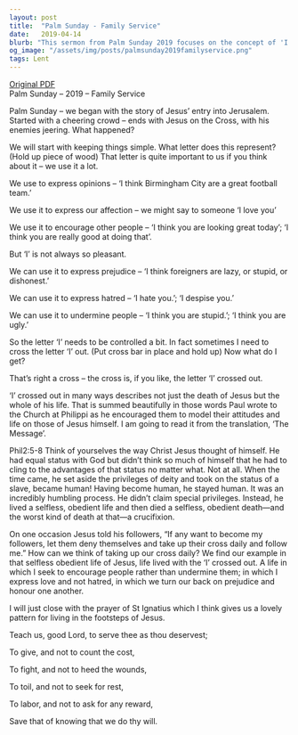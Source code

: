 ```yaml
---
layout: post
title:  "Palm Sunday - Family Service"
date:   2019-04-14
blurb: "This sermon from Palm Sunday 2019 focuses on the concept of 'I' and how it can be used both positively and negatively. It emphasizes the importance of controlling the 'I' and aligning our attitudes and lives with Jesus. The sermon concludes with the prayer of St Ignatius, providing a pattern for living in the footsteps of Jesus."
og_image: "/assets/img/posts/palmsunday2019familyservice.png"
tags: Lent
---
```

[Original PDF](/assets/pdf/palmsunday2019familyservice.pdf)    
Palm Sunday – 2019 – Family Service

Palm Sunday – we began with the story of Jesus’ entry into Jerusalem. Started with a cheering crowd – ends with Jesus on the Cross, with his enemies jeering. What happened?

We will start with keeping things simple. What letter does this represent? (Hold up piece of wood) That letter is quite important to us if you think about it – we use it a lot.

We use to express opinions – ‘I think Birmingham City are a great football team.’

We use it to express our affection – we might say to someone ‘I love you’

We use it to encourage other people – ‘I think you are looking great today’; ‘I think you are really good at doing that’.

But ‘I’ is not always so pleasant.

We can use it to express prejudice – ‘I think foreigners are lazy, or stupid, or dishonest.’

We can use it to express hatred – ‘I hate you.’; ‘I despise you.’

We can use it to undermine people – ‘I think you are stupid.’; ‘I think you are ugly.’

So the letter ‘I’ needs to be controlled a bit. In fact sometimes I need to cross the letter ‘I’ out. (Put cross bar in place and hold up) Now what do I get?

That’s right a cross – the cross is, if you like, the letter ‘I’ crossed out.

‘I’ crossed out in many ways describes not just the death of Jesus but the whole of his life. That is summed beautifully in those words Paul wrote to the Church at Philippi as he encouraged them to model their attitudes and life on those of Jesus himself. I am going to read it from the translation, ‘The Message’.

Phil2:5-8 Think of yourselves the way Christ Jesus thought of himself. He had equal status with God but didn’t think so much of himself that he had to cling to the advantages of that status no matter what. Not at all. When the time came, he set aside the privileges of deity and took on the status of a slave, became human! Having become human, he stayed human. It was an incredibly humbling process. He didn’t claim special privileges. Instead, he lived a selfless, obedient life and then died a selfless, obedient death—and the worst kind of death at that—a crucifixion.

On one occasion Jesus told his followers, “If any want to become my followers, let them deny themselves and take up their cross daily and follow me.” How can we think of taking up our cross daily? We find our example in that selfless obedient life of Jesus, life lived with the ‘I’ crossed out. A life in which I seek to encourage people rather than undermine them; in which I express love and not hatred, in which we turn our back on prejudice and honour one another.

I will just close with the prayer of St Ignatius which I think gives us a lovely pattern for living in the footsteps of Jesus.

Teach us, good Lord, to serve thee as thou deservest;

To give, and not to count the cost,

To fight, and not to heed the wounds,

To toil, and not to seek for rest,

To labor, and not to ask for any reward,

Save that of knowing that we do thy will.
